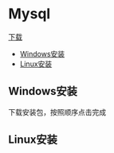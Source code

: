 # Mysql


[下载](https://dev.mysql.com/downloads/mysql/)


* [Windows安装](#Windows安装)
* [Linux安装](#Linux安装)


## Windows安装

下载安装包，按照顺序点击完成


## Linux安装
